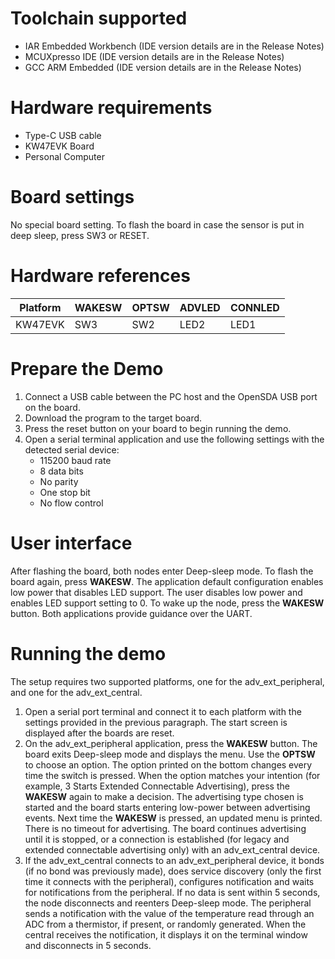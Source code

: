 Toolchain supported
===================
- IAR Embedded Workbench (IDE version details are in the Release Notes)
- MCUXpresso IDE (IDE version details are in the Release Notes)
- GCC ARM Embedded (IDE version details are in the Release Notes)

Hardware requirements
=====================
- Type-C USB cable
- KW47EVK Board
- Personal Computer

Board settings
==============
No special board setting.
To flash the board in case the sensor is put in deep sleep, press SW3 or RESET.

Hardware references
=====================
|  Platform   | WAKESW | OPTSW  | ADVLED   | CONNLED  |
|-------------|--------|--------|----------|----------|
| KW47EVK     | SW3    | SW2    | LED2     | LED1     |

Prepare the Demo
================
1.  Connect a USB cable between the PC host and the OpenSDA USB port on the board.
2.  Download the program to the target board.
3.  Press the reset button on your board to begin running the demo.
4.  Open a serial terminal application and use the following settings with the detected serial device:
    - 115200 baud rate
    - 8 data bits
    - No parity
    - One stop bit
    - No flow control

User interface
================
After flashing the board, both nodes enter Deep-sleep mode. To flash the board again, press **WAKESW**.
The application default configuration enables low power that disables LED support.
The user disables low power and enables LED support setting to 0.
To wake up the node, press the **WAKESW** button. Both applications provide guidance over the UART.

Running the demo
================
The setup requires two supported platforms, one for the adv_ext_peripheral, and one for the adv_ext_central.

1. Open a serial port terminal and connect it to each platform with the settings provided in the previous paragraph.
The start screen is displayed after the boards are reset.
2. On the adv_ext_peripheral application, press the **WAKESW** button. The board exits Deep-sleep mode and displays the menu.
Use the **OPTSW** to choose an option. The option printed on the bottom changes every time the switch is pressed.
When the option matches your intention (for example, 3 Starts Extended Connectable Advertising), press the **WAKESW** again
to make a decision. The advertising type chosen is started and the board starts entering low-power between advertising events.
Next time the **WAKESW** is pressed, an updated menu is printed.
There is no timeout for advertising. The board continues advertising until it is stopped, or a connection is established (for legacy
and extended connectable advertising only) with an adv_ext_central device.
3. If the adv_ext_central connects to an adv_ext_peripheral device, it bonds (if no bond was previously made),
does service discovery (only the first time it connects with the peripheral), configures notification and waits for notifications
from the peripheral. If no data is sent within 5 seconds, the node disconnects and reenters Deep-sleep mode.
The peripheral sends a notification with the value of the temperature read through an ADC from a thermistor, if present, or randomly generated.
When the central receives the notification, it displays it on the terminal window and disconnects in 5 seconds.